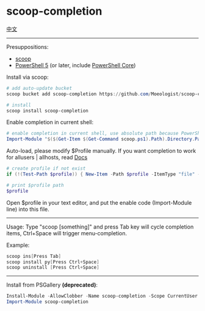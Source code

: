 # scoop-completion

[中文](https://github.com/Moeologist/scoop-completion/blob/master/README.zh.md)

---

Presuppositions:
* [scoop](https://github.com/lukesampson/scoop)
* [PowerShell 5](https://aka.ms/wmf5download) (or later, include [PowerShell Core](https://docs.microsoft.com/en-us/powershell/scripting/install/installing-powershell-core-on-windows?view=powershell-6))

Install via scoop:
```powershell
# add auto-update bucket
scoop bucket add scoop-completion https://github.com/Moeologist/scoop-completion

# install
scoop install scoop-completion
```

Enable completion in current shell:
```powershell
# enable completion in current shell, use absolute path because PowerShell Core not respect $env:PSModulePath
Import-Module "$($(Get-Item $(Get-Command scoop.ps1).Path).Directory.Parent.FullName)\modules\scoop-completion"
```

Auto-load, please modify $Profile manually. If you want completion to work for allusers | allhosts, read [Docs](https://docs.microsoft.com/en-us/powershell/module/microsoft.powershell.core/about/about_profiles?view=powershell-6#the-profile-variable)
```powershell
# create profile if not exist
if (!(Test-Path $profile)) { New-Item -Path $profile -ItemType "file" -Force }

# print $profile path
$profile
```
Open $profile in your text editor, and put the enable code (Import-Module line) into this file.

---

Usage:
Type "scoop [something]" and press Tab key will cycle completion items, Ctrl+Space will trigger menu-completion.

Example:
```powershell
scoop ins[Press Tab]
scoop install py[Press Ctrl+Space]
scoop uninstall [Press Ctrl+Space]
```

---

Install from PSGallery **(deprecated)**:
```powershell
Install-Module -AllowClobber -Name scoop-completion -Scope CurrentUser
Import-Module scoop-completion
```
